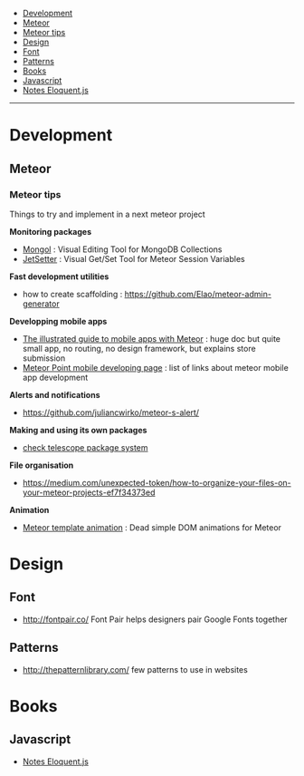 * [Development](#development)
 * [Meteor](#meteor)
  * [Meteor tips](#meteorTips)
* [Design](#design)
 * [Font](#font)
 * [Patterns](#patterns)
* [Books](#design)
 * [Javascript](#javascript)
  * [Notes Eloquent.js](books/eloquentJsNotes.md)

___

# <a name="development">Development
## <a name="meteor">Meteor

### <a name="meteorTips">Meteor tips

Things to try and implement in a next meteor project

__Monitoring packages__

- [Mongol](https://github.com/msavin/Mongol) : Visual Editing Tool for MongoDB Collections
- [JetSetter](https://github.com/msavin/JetSetter) : Visual Get/Set Tool for Meteor Session Variables

__Fast development utilities__

- how to create scaffolding : https://github.com/Elao/meteor-admin-generator

__Developping mobile apps__

- [The illustrated guide to mobile apps with Meteor](https://www.yauh.de/the-illustrated-guide-to-mobile-apps-with-meteor/) : huge doc but quite small app, no routing, no design framework, but explains store submission
- [Meteor Point mobile developing page](http://meteorpoint.com/do-you-know-about/mobile-developing) : list of links about meteor mobile app development

__Alerts and notifications__

- https://github.com/juliancwirko/meteor-s-alert/

__Making and using its own packages__

- [check telescope package system](http://www.telescopeapp.org/blog/previewing-telescope-big-refactor/)

__File organisation__

- https://medium.com/unexpected-token/how-to-organize-your-files-on-your-meteor-projects-ef7f34373ed

__Animation__

- [Meteor template animation](https://github.com/gwendall/meteor-template-animations) : Dead simple DOM animations for Meteor


# <a name="design">Design

## <a name="font">Font

- http://fontpair.co/ Font Pair helps designers pair Google Fonts together

## <a name="patterns">Patterns

- http://thepatternlibrary.com/ few patterns to use in websites

# <a name="books">Books

## <a name="javascript">Javascript

- [Notes Eloquent.js](books/eloquentJsNotes.md)


